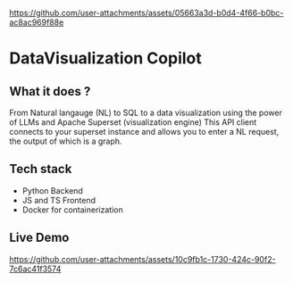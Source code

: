 
https://github.com/user-attachments/assets/05663a3d-b0d4-4f66-b0bc-ac8ac969f88e
# DataVisualization Copilot

## What it does ?

From Natural langauge (NL) to SQL to a data visualization using the power of LLMs and Apache Superset (visualization engine)
This API client connects to your superset instance and allows you to enter a NL request, the output of which is a graph.

## Tech stack
- Python Backend
- JS and TS Frontend
- Docker for containerization

## Live Demo




https://github.com/user-attachments/assets/10c9fb1c-1730-424c-90f2-7c6ac41f3574





